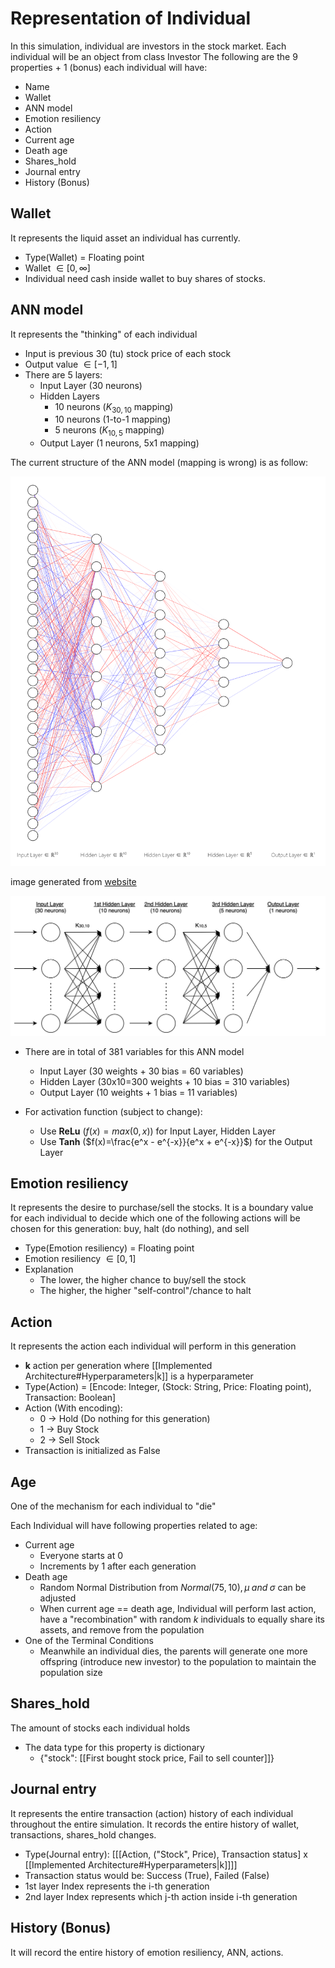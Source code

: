 # Representation of Individual
In this simulation, individual are investors in the stock market. Each individual will be an object from class Investor
The following are the 9 properties + 1 (bonus) each individual will have:
- Name
- Wallet
- ANN model
- Emotion resiliency
- Action
- Current age
- Death age
- Shares_hold
- Journal entry
- History (Bonus)

## Wallet
It represents the liquid asset an individual has currently.
- Type(Wallet) = Floating point
- Wallet $\in [0, \infty]$
- Individual need cash inside wallet to buy shares of stocks.

## ANN model
It represents the "thinking" of each individual

- Input is previous 30 (tu) stock price of each stock
- Output value $\in [-1, 1]$
- There are 5 layers:
	- Input Layer (30 neurons)
	- Hidden Layers
		- 10 neurons ($K_{30,10}$ mapping)
		- 10 neurons (1-to-1 mapping)
		- 5 neurons  ($K_{10,5}$ mapping)
	- Output Layer (1 neurons, 5x1 mapping)

The current structure of the ANN model (mapping is wrong) is as follow:

![ann_struct](../images/ann_struct.png)

image generated from [website](http://alexlenail.me/NN-SVG/index.html)

![ann_struct1](../images/ann_struct1.png)
- There are in total of 381 variables for this ANN model
	- Input Layer (30 weights + 30 bias = 60 variables)
	- Hidden Layer (30x10=300 weights + 10 bias = 310 variables)
	- Output Layer (10 weights + 1 bias = 11 variables)

- For activation function (subject to change):
	- Use **ReLu** ($f(x)=max(0,x)$) for Input Layer, Hidden Layer
	- Use **Tanh** ($f(x)=\frac{e^x - e^{-x}}{e^x + e^{-x}}$) for the Output Layer

## Emotion resiliency
It represents the desire to purchase/sell the stocks.
It is a boundary value for each individual to decide which one of the following actions will be chosen for this generation: buy, halt (do nothing), and sell

- Type(Emotion resiliency) = Floating point
- Emotion resiliency $\in [0, 1]$
- Explanation
	- The lower, the higher chance to buy/sell the stock
	- The higher, the higher "self-control"/chance to halt

## Action
It represents the action each individual will perform in this generation
-  **k** action per generation where [[Implemented Architecture#Hyperparameters|k]] is a hyperparameter
- Type(Action) = \[Encode: Integer, (Stock: String, Price: Floating point), Transaction: Boolean\]
- Action (With encoding):
	- 0 -> Hold (Do nothing for this generation)
	- 1 -> Buy Stock
	- 2 -> Sell Stock
- Transaction is initialized as False

## Age
One of the mechanism for each individual to "die"

Each Individual will have following properties related to age:
- Current age
	- Everyone starts at 0
	- Increments by 1 after each generation
- Death age
	- Random Normal Distribution from $Normal(75, 10), \mu \;and\; \sigma$ can be adjusted
	- When current age == death age, Individual will perform last action, have a "recombination" with random $k$ individuals to equally share its assets, and remove from the population
- One of the Terminal Conditions
	- Meanwhile an individual dies, the parents will generate one more offspring (introduce new investor) to the population to maintain the population size

## Shares_hold
The amount of stocks each individual holds
- The data type for this property is dictionary
	- {"stock": \[\[First bought stock price, Fail to sell counter\]\]}

## Journal entry
It represents the entire transaction (action) history of each individual throughout the entire simulation. It records the entire history of wallet, transactions, shares_hold changes.

- Type(Journal entry): \[\[\[Action, ("Stock", Price), Transaction status\] x [[Implemented Architecture#Hyperparameters|k]]\]\]
- Transaction status would be: Success (True), Failed (False)
- 1st layer Index represents the i-th generation
- 2nd layer Index represents which j-th action inside i-th generation

## History (Bonus)
It will record the entire history of emotion resiliency, ANN, actions.

